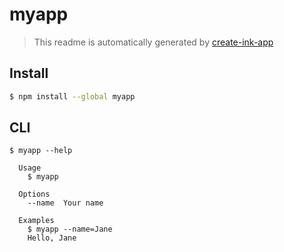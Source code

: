 # myapp

> This readme is automatically generated by [create-ink-app](https://github.com/vadimdemedes/create-ink-app)

## Install

```bash
$ npm install --global myapp
```

## CLI

```
$ myapp --help

  Usage
    $ myapp

  Options
    --name  Your name

  Examples
    $ myapp --name=Jane
    Hello, Jane
```
